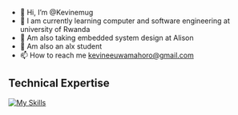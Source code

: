 - 👋 Hi, I’m @Kevinemug
- 👀 I am currently learning computer and software engineering at university of Rwanda
- 🌱 Am also taking embedded system design at Alison
- 💞️ Am also an alx student
- 📫 How to reach me kevineeuwamahoro@gmail.com

<!---
Kevinemug/Kevinemug is a ✨ special ✨ repository because its `README.md` (this file) appears on your GitHub profile.
You can click the Preview link to take a look at your changes.
--->

## Technical Expertise
[![My Skills](https://skillicons.dev/icons?i=js,html,css,wasm)](https://skillicons.dev)
